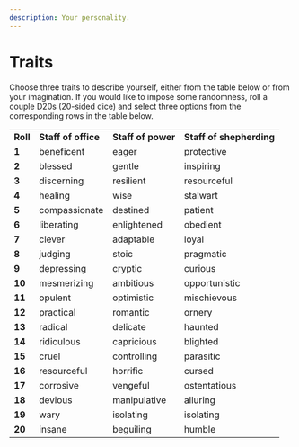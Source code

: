 ```yaml
---
description: Your personality.
---
```


# Traits

Choose three traits to describe yourself, either from the table below or from your imagination. If you would like to impose some randomness, roll a couple D20s \(20-sided dice\) and select three options from the corresponding rows in the table below.

|  |  |  |  |
| :--- | :--- | :--- | :--- |
| **Roll** | **Staff of office** | **Staff of power** | **Staff of shepherding** |
| **1** | beneficent | eager | protective |
| **2** | blessed | gentle | inspiring |
| **3** | discerning | resilient | resourceful |
| **4** | healing | wise | stalwart |
| **5** | compassionate | destined | patient |
| **6** | liberating | enlightened | obedient |
| **7** | clever | adaptable | loyal |
| **8** | judging | stoic | pragmatic |
| **9** | depressing | cryptic | curious |
| **10** | mesmerizing | ambitious | opportunistic |
| **11** | opulent | optimistic | mischievous |
| **12** | practical | romantic | ornery |
| **13** | radical | delicate | haunted |
| **14** | ridiculous | capricious | blighted |
| **15** | cruel | controlling | parasitic |
| **16** | resourceful | horrific | cursed |
| **17** | corrosive | vengeful | ostentatious |
| **18** | devious | manipulative | alluring |
| **19** | wary | isolating | isolating |
| **20** | insane | beguiling | humble |





